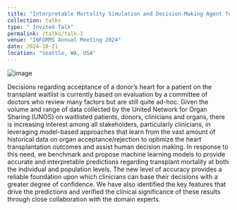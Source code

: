 ```yaml
---
title: "Interpretable Mortality Simulation and Decision-Making Agent for Heart Transplantation"
collection: talks
type: " Invited Talk"
permalink: /talks/talk-1
venue: "INFORMS Annual Meeting 2024"
date: 2024-10-21
location: "Seattle, WA, USA"
---
```


![image](https://github.com/user-attachments/assets/36b2a299-c9e1-424b-8f4f-27c33cbd9bdd)


Decisions regarding acceptance of a donor’s heart for a patient on the transplant waitlist is currently based on evaluation by a committee of doctors who review many factors but are still quite ad-hoc. Given the volume and range of data collected by the United Network for Organ Sharing (UNOS) on waitlisted patients, donors, clinicians and organs, there is increasing interest among all stakeholders, particularly clinicians, in leveraging model-based approaches that learn from the vast amount of historical data on organ acceptance/rejection to optimize the heart transplantation outcomes and assist human decision making. In response to this need, we benchmark and propose machine learning models to provide accurate and interpretable predictions regarding transplant mortality at both the individual and population levels. The new level of accuracy provides a reliable foundation upon which clinicians can base their decisions with a greater degree of confidence. We have also identified the key features that drive the predictions and verified the clinical significance of these results through close collaboration with the domain experts.
